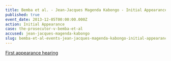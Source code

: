 ```yaml
---
title: Bemba et al. - Jean-Jacques Magenda Kabongo - Initial Appearance
published: true
event_date: 2013-12-05T00:00:00.000Z
action: Initial Appearance
case: the-prosecutor-v-bemba-et-al
accused: jean-jacques-magenda-kabongo
slug: bemba-et-al-events-jean-jacques-magenda-kabongo-initial-appearance
---
```



[First appearance hearing](https://youtu.be/NoRvhnR6YFA)
